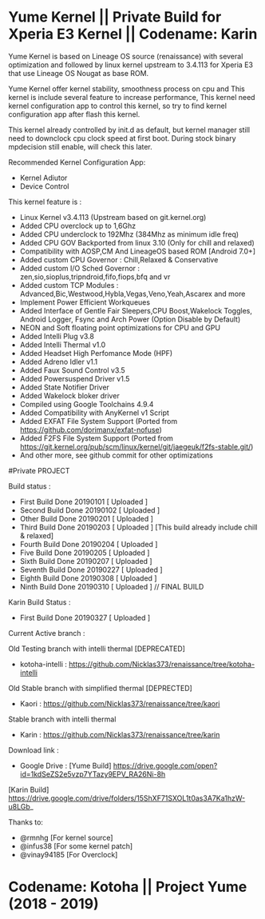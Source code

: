 # Yume Kernel || Private Build for Xperia E3 Kernel || Codename: Karin 

Yume Kernel is based on Lineage OS source (renaissance) with several optimization and followed by linux kernel upstream to 3.4.113 for Xperia E3 that use Lineage OS Nougat as base ROM. 

Yume Kernel offer kernel stability, smoothness process on cpu and This kernel is include several feature to increase performance, This kernel need kernel configuration app to control this kernel, so try to find kernel configuration app after flash this kernel.

This kernel already controlled by init.d as default, but kernel manager still need to downclock cpu clock speed at first boot. During stock binary mpdecision still enable, will check this later.

Recommended Kernel Configuration App:
- Kernel Adiutor 
- Device Control

This kernel feature is :
- Linux Kernel v3.4.113 (Upstream based on git.kernel.org)
- Added CPU overclock up to 1,6Ghz
- Added CPU underclock to 192Mhz (384Mhz as minimum idle freq)
- Added CPU GOV Backported from linux 3.10 (Only for chill and relaxed)
- Compatibility with AOSP,CM And LineageOS based ROM [Android 7.0+]
- Added custom CPU Governor 
: Chill,Relaxed & Conservative
- Added custom I/O Sched Governor 
: zen,sio,sioplus,tripndroid,fifo,fiops,bfq and vr
- Added custom TCP Modules
: Advanced,Bic,Westwood,Hybla,Vegas,Veno,Yeah,Ascarex and more
- Implement Power Efficient Workqueues
- Added Interface of Gentle Fair Sleepers,CPU Boost,Wakelock Toggles, Android Logger, Fsync and Arch Power (Option Disable by Default)
- NEON and Soft floating point optimizations for CPU and GPU
- Added Intelli Plug v3.8 
- Added Intelli Thermal v1.0
- Added Headset High Perfomance Mode (HPF)
- Added Adreno Idler v1.1
- Added Faux Sound Control v3.5
- Added Powersuspend Driver v1.5
- Added State Notifier Driver
- Added Wakelock bloker driver
- Compiled using Google Toolchains 4.9.4
- Added Compatibility with AnyKernel v1 Script
- Added EXFAT File System Support (Ported from https://github.com/dorimanx/exfat-nofuse)
- Added F2FS File System Support (Ported from https://git.kernel.org/pub/scm/linux/kernel/git/jaegeuk/f2fs-stable.git/)
- And other more, see github commit for other optimizations

#Private PROJECT

Build status :

- First Build Done 20190101 [ Uploaded ]
- Second Build Done 20190102 [ Uploaded ]
- Other Build Done 20190201 [ Uploaded ] 
- Third Build Done 20190203 [ Uploaded ] [This build already include chill & relaxed]
- Fourth Build Done 20190204 [ Uploaded ]
- Five Build Done 20190205 [ Uploaded ]
- Sixth Build Done 20190207 [ Uploaded ]
- Seventh Build Done 20190227 [ Uploaded ]
- Eighth Build Done 20190308 [ Uploaded ]
- Ninth Build Done 20190310 [ Uploaded ] // FINAL BUILD

Karin Build Status :

- First Build Done 20190327 [ Uploaded ]

Current Active branch :

Old Testing branch with intelli thermal [DEPRECATED]
- kotoha-intelli :
https://github.com/Nicklas373/renaissance/tree/kotoha-intelli

Old Stable branch with simplified thermal [DEPRECTED]
- Kaori :
https://github.com/Nicklas373/renaissance/tree/kaori

Stable branch with intelli thermal
- Karin :
https://github.com/Nicklas373/renaissance/tree/karin

Download link :

- Google Drive :
[Yume Build] https://drive.google.com/open?id=1kdSeZS2e5vzp7YTazy9EPV_RA26Ni-8h

[Karin Build] https://drive.google.com/drive/folders/15ShXF71SXOL1t0as3A7Ka1hzW-u8LGb_

Thanks to:
- @rmnhg [For kernel source]
- @infus38 [For some kernel patch]
- @vinay94185 [For Overclock]

# Codename: Kotoha || Project Yume (2018 - 2019)
